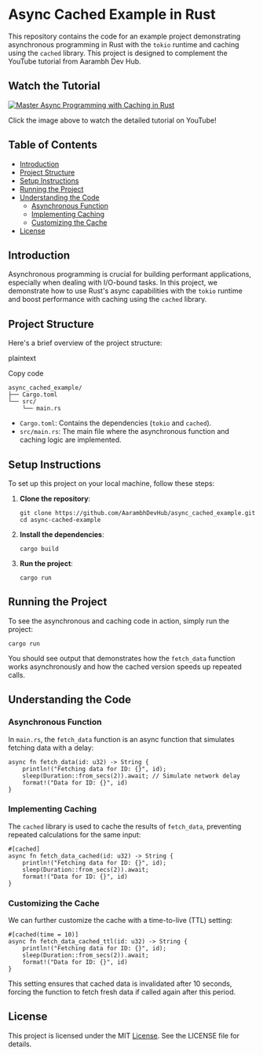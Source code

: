 Async Cached Example in Rust
============================

This repository contains the code for an example project demonstrating asynchronous programming in Rust with the `tokio` runtime and caching using the `cached` library. This project is designed to complement the YouTube tutorial from Aarambh Dev Hub.

## Watch the Tutorial

[![Master Async Programming with Caching in Rust](https://img.youtube.com/vi/2MQdEklDFX4/maxresdefault.jpg)](https://youtu.be/2MQdEklDFX4)

Click the image above to watch the detailed tutorial on YouTube!


Table of Contents
-----------------
-   [Introduction](#introduction)
-   [Project Structure](#project-structure)
-   [Setup Instructions](#setup-instructions)
-   [Running the Project](#running-the-project)
-   [Understanding the Code](#understanding-the-code)
    -   [Asynchronous Function](#asynchronous-function)
    -   [Implementing Caching](#implementing-caching)
    -   [Customizing the Cache](#customizing-the-cache)
-   [License](#license)

Introduction
------------

Asynchronous programming is crucial for building performant applications, especially when dealing with I/O-bound tasks. In this project, we demonstrate how to use Rust's async capabilities with the `tokio` runtime and boost performance with caching using the `cached` library.

Project Structure
-----------------

Here's a brief overview of the project structure:

plaintext

Copy code

```
async_cached_example/
├── Cargo.toml
└── src/
    └── main.rs
```

-   `Cargo.toml`: Contains the dependencies (`tokio` and `cached`).
-   `src/main.rs`: The main file where the asynchronous function and caching logic are implemented.

Setup Instructions
------------------

To set up this project on your local machine, follow these steps:

1.  **Clone the repository**:

    ```
    git clone https://github.com/AarambhDevHub/async_cached_example.git
    cd async-cached-example
    ```

2.  **Install the dependencies**:
    ```
    cargo build
    ```

3.  **Run the project**:
    ```
    cargo run
    ```

Running the Project
-------------------

To see the asynchronous and caching code in action, simply run the project:

```
cargo run
```

You should see output that demonstrates how the `fetch_data` function works asynchronously and how the cached version speeds up repeated calls.

Understanding the Code
----------------------

### Asynchronous Function

In `main.rs`, the `fetch_data` function is an async function that simulates fetching data with a delay:

```
async fn fetch_data(id: u32) -> String {
    println!("Fetching data for ID: {}", id);
    sleep(Duration::from_secs(2)).await; // Simulate network delay
    format!("Data for ID: {}", id)
}
```

### Implementing Caching

The `cached` library is used to cache the results of `fetch_data`, preventing repeated calculations for the same input:

```
#[cached]
async fn fetch_data_cached(id: u32) -> String {
    println!("Fetching data for ID: {}", id);
    sleep(Duration::from_secs(2)).await;
    format!("Data for ID: {}", id)
}
```

### Customizing the Cache

We can further customize the cache with a time-to-live (TTL) setting:

```
#[cached(time = 10)]
async fn fetch_data_cached_ttl(id: u32) -> String {
    println!("Fetching data for ID: {}", id);
    sleep(Duration::from_secs(2)).await;
    format!("Data for ID: {}", id)
}
```

This setting ensures that cached data is invalidated after 10 seconds, forcing the function to fetch fresh data if called again after this period.

License
-------

This project is licensed under the MIT [License](LICENSE). See the LICENSE file for details.
